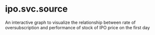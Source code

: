 # ipo.svc.source
An interactive graph to visualize the relationship between rate of oversubscription and performance of stock of IPO price on the first day
